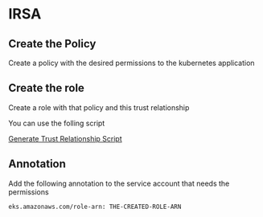 # IRSA

## Create the Policy

Create a policy with the desired permissions to the kubernetes application

## Create the role

Create a role with that policy and this trust relationship

You can use the folling script

[Generate Trust Relationship Script](./irsa.sh)

## Annotation

Add the following annotation to the service account that needs the permissions

```txt
eks.amazonaws.com/role-arn: THE-CREATED-ROLE-ARN
```
